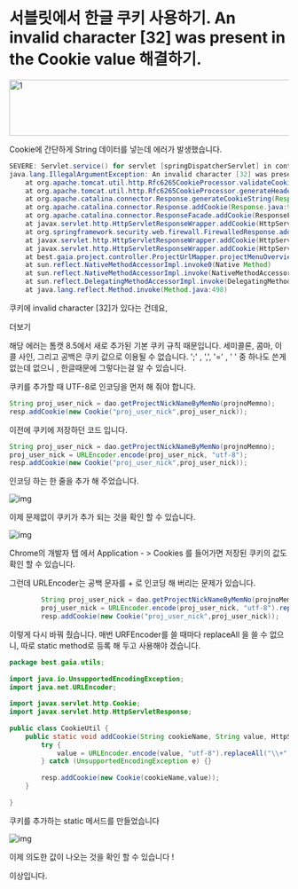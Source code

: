 # 서블릿에서 한글 쿠키 사용하기. An invalid character [32] was present in the Cookie value 해결하기.

<img src=https://raw.githubusercontent.com/Shane-Park/markdownBlog/master/oldbackup/nums/133.assets/img-20230412222219375.webp width=750 height=101 alt=1>

 

Cookie에 간단하게 String 데이터를 넣는데 에러가 발생했습니다.

```java
SEVERE: Servlet.service() for servlet [springDispatcherServlet] in context with path [/gaia] threw exception [Request processing failed; nested exception is java.lang.IllegalArgumentException: An invalid character [32] was present in the Cookie value] with root cause
java.lang.IllegalArgumentException: An invalid character [32] was present in the Cookie value
	at org.apache.tomcat.util.http.Rfc6265CookieProcessor.validateCookieValue(Rfc6265CookieProcessor.java:197)
	at org.apache.tomcat.util.http.Rfc6265CookieProcessor.generateHeader(Rfc6265CookieProcessor.java:123)
	at org.apache.catalina.connector.Response.generateCookieString(Response.java:982)
	at org.apache.catalina.connector.Response.addCookie(Response.java:930)
	at org.apache.catalina.connector.ResponseFacade.addCookie(ResponseFacade.java:386)
	at javax.servlet.http.HttpServletResponseWrapper.addCookie(HttpServletResponseWrapper.java:58)
	at org.springframework.security.web.firewall.FirewalledResponse.addCookie(FirewalledResponse.java:68)
	at javax.servlet.http.HttpServletResponseWrapper.addCookie(HttpServletResponseWrapper.java:58)
	at javax.servlet.http.HttpServletResponseWrapper.addCookie(HttpServletResponseWrapper.java:58)
	at best.gaia.project.controller.ProjectUrlMapper.projectMenuOverview(ProjectUrlMapper.java:94)
	at sun.reflect.NativeMethodAccessorImpl.invoke0(Native Method)
	at sun.reflect.NativeMethodAccessorImpl.invoke(NativeMethodAccessorImpl.java:62)
	at sun.reflect.DelegatingMethodAccessorImpl.invoke(DelegatingMethodAccessorImpl.java:43)
	at java.lang.reflect.Method.invoke(Method.java:498)
```

 

쿠키에 invalid character [32]가 있다는 건데요,

더보기

 

해당 에러는 톰캣 8.5에서 새로 추가된 기본 쿠키 규칙 때문입니다. 세미콜론, 콤마, 이콜 사인, 그리고 공백은 쿠키 값으로 이용될 수 없습니다. ';' , ',', '=' , ' ' 중 하나도 쓴게 없는데 없으니 , 한글때문에 그렇다는걸 알 수 있습니다.

 

쿠키를 추가할 때 UTF-8로 인코딩을 먼저 해 줘야 합니다.

 

```java
String proj_user_nick = dao.getProjectNickNameByMemNo(projnoMemno);
resp.addCookie(new Cookie("proj_user_nick",proj_user_nick));
```

 

이전에 쿠키에 저장하던 코드 입니다.

 

```java
String proj_user_nick = dao.getProjectNickNameByMemNo(projnoMemno);
proj_user_nick = URLEncoder.encode(proj_user_nick, "utf-8");
resp.addCookie(new Cookie("proj_user_nick",proj_user_nick));
```

 

인코딩 하는 한 줄을 추가 해 주었습니다.

 

 



![img](https://raw.githubusercontent.com/Shane-Park/markdownBlog/master/oldbackup/nums/133.assets/img-20230412222219384.webp)



이제 문제없이 쿠키가 추가 되는 것을 확인 할 수 있습니다.



![img](https://raw.githubusercontent.com/Shane-Park/markdownBlog/master/oldbackup/nums/133.assets/img-20230412222219320.webp)



Chrome의 개발자 탭 에서 Application - > Cookies 를 들어가면 저장된 쿠키의 값도 확인 할 수 있습니다.

그런데 URLEncoder는 공백 문자를 + 로 인코딩 해 버리는 문제가 있습니다.



```java
		String proj_user_nick = dao.getProjectNickNameByMemNo(projnoMemno);
		proj_user_nick = URLEncoder.encode(proj_user_nick, "utf-8").replaceAll("\\+", "%20");
		resp.addCookie(new Cookie("proj_user_nick",proj_user_nick));
```

이렇게 다시 바꿔 줬습니다. 매번 URFEncoder를 쓸 때마다 replaceAll 을 쓸 수 없으니, 따로 static method로 등록 해 두고 사용해야 겠습니다.

 



```java
package best.gaia.utils;
 
import java.io.UnsupportedEncodingException;
import java.net.URLEncoder;
 
import javax.servlet.http.Cookie;
import javax.servlet.http.HttpServletResponse;
 
public class CookieUtil {
	public static void addCookie(String cookieName, String value, HttpServletResponse resp) {
		try {
			value = URLEncoder.encode(value, "utf-8").replaceAll("\\+", "%20");
		} catch (UnsupportedEncodingException e) {}
		
		resp.addCookie(new Cookie(cookieName,value));
	}
	
}
```

쿠키를 추가하는 static 메서드를 만들었습니다



![img](https://raw.githubusercontent.com/Shane-Park/markdownBlog/master/oldbackup/nums/133.assets/img-20230412222219361.webp)



이제 의도한 값이 나오는 것을 확인 할 수 있습니다 ! 

이상입니다.